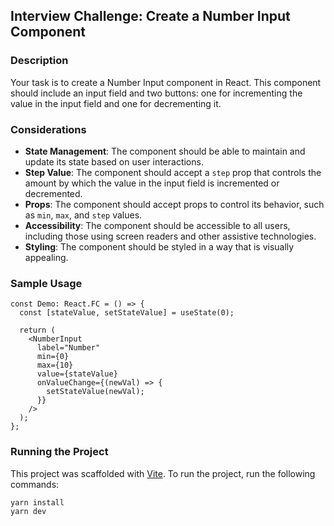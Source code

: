 ## Interview Challenge: Create a Number Input Component

### Description

Your task is to create a Number Input component in React. This component should include an input field and two buttons:
one for incrementing the value in the input field and one for decrementing it.

### Considerations

- **State Management**: The component should be able to maintain and update its state based on user interactions.
- **Step Value**: The component should accept a `step` prop that controls the amount by which the value in the input
  field is incremented or decremented.
- **Props**: The component should accept props to control its behavior, such as `min`, `max`, and `step` values.
- **Accessibility**: The component should be accessible to all users, including those using screen readers and other
  assistive technologies.
- **Styling**: The component should be styled in a way that is visually appealing.

### Sample Usage

```tsx
const Demo: React.FC = () => {
  const [stateValue, setStateValue] = useState(0);

  return (
    <NumberInput
      label="Number"
      min={0}
      max={10}
      value={stateValue}
      onValueChange={(newVal) => {
        setStateValue(newVal);
      }}
    />
  );
};
```

### Running the Project

This project was scaffolded with [Vite](https://vitejs.dev/). To run the project, run the following commands:

```bash
yarn install
yarn dev
```
